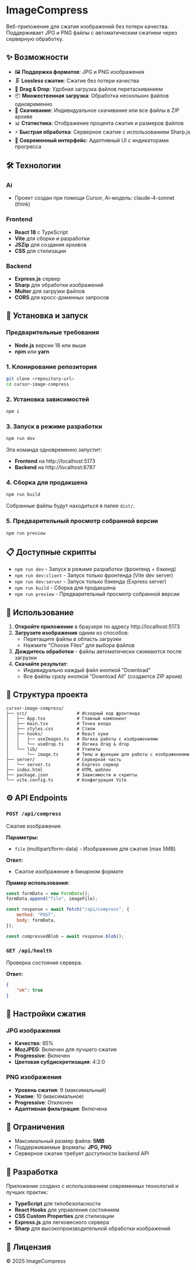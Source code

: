 # ImageCompress

Веб-приложение для сжатия изображений без потери качества. Поддерживает JPG и PNG файлы с автоматическим сжатием через серверную обработку.

## ✨ Возможности

-   🖼️ **Поддержка форматов**: JPG и PNG изображения
-   🗜️ **Lossless сжатие**: Сжатие без потери качества
-   📁 **Drag & Drop**: Удобная загрузка файлов перетаскиванием
-   📦 **Множественная загрузка**: Обработка нескольких файлов одновременно
-   💾 **Скачивание**: Индивидуальное скачивание или все файлы в ZIP архиве
-   📊 **Статистика**: Отображение процента сжатия и размеров файлов
-   ⚡ **Быстрая обработка**: Серверное сжатие с использованием Sharp.js
-   🎨 **Современный интерфейс**: Адаптивный UI с индикаторами прогресса

## 🛠️ Технологии

### Ai

-   Проект создан при помощи Cursor, Ai-модель: claude-4-sonnet (think)

### Frontend

-   **React 18** с TypeScript
-   **Vite** для сборки и разработки
-   **JSZip** для создания архивов
-   **CSS** для стилизации

### Backend

-   **Express.js** сервер
-   **Sharp** для обработки изображений
-   **Multer** для загрузки файлов
-   **CORS** для кросс-доменных запросов

## 🚀 Установка и запуск

### Предварительные требования

-   **Node.js** версии 18 или выше
-   **npm** или **yarn**

### 1. Клонирование репозитория

```bash
git clone <repository-url>
cd cursor-image-compress
```

### 2. Установка зависимостей

```bash
npm i
```

### 3. Запуск в режиме разработки

```bash
npm run dev
```

Эта команда одновременно запустит:

-   **Frontend** на http://localhost:5173
-   **Backend** на http://localhost:8787

### 4. Сборка для продакшена

```bash
npm run build
```

Собранные файлы будут находиться в папке `dist/`.

### 5. Предварительный просмотр собранной версии

```bash
npm run preview
```

## 📋 Доступные скрипты

-   `npm run dev` - Запуск в режиме разработки (фронтенд + бэкенд)
-   `npm run dev:client` - Запуск только фронтенда (Vite dev server)
-   `npm run dev:server` - Запуск только бэкенда (Express server)
-   `npm run build` - Сборка для продакшена
-   `npm run preview` - Предварительный просмотр собранной версии

## 🎯 Использование

1. **Откройте приложение** в браузере по адресу http://localhost:5173
2. **Загрузите изображения** одним из способов:
    - Перетащите файлы в область загрузки
    - Нажмите "Choose Files" для выбора файлов
3. **Дождитесь обработки** - файлы автоматически сжимаются после загрузки
4. **Скачайте результат**:
    - Индивидуально каждый файл кнопкой "Download"
    - Все файлы сразу кнопкой "Download All" (создается ZIP архив)

## 📁 Структура проекта

```
cursor-image-compress/
├── src/                   # Исходный код фронтенда
│   ├── App.tsx            # Главный компонент
│   ├── main.tsx           # Точка входа
│   ├── styles.css         # Стили
│   ├── hooks/             # React хуки
│   │   ├── useImages.ts   # Логика работы с изображениями
│   │   └── useDrop.ts     # Логика drag & drop
│   └── lib/               # Утилиты
│       └── image.ts       # Типы и функции для работы с изображениями
├── server/                # Серверная часть
│   └── server.ts          # Express сервер
├── index.html             # HTML шаблон
├── package.json           # Зависимости и скрипты
└── vite.config.ts         # Конфигурация Vite
```

## ⚙️ API Endpoints

### `POST /api/compress`

Сжатие изображения.

**Параметры:**

-   `file` (multipart/form-data) - Изображение для сжатия (max 5MB)

**Ответ:**

-   Сжатое изображение в бинарном формате

**Пример использования:**

```javascript
const formData = new FormData();
formData.append("file", imageFile);

const response = await fetch("/api/compress", {
    method: "POST",
    body: formData,
});

const compressedBlob = await response.blob();
```

### `GET /api/health`

Проверка состояния сервера.

**Ответ:**

```json
{
    "ok": true
}
```

## 🔧 Настройки сжатия

### JPG изображения

-   **Качество**: 85%
-   **MozJPEG**: Включен для лучшего сжатия
-   **Progressive**: Включен
-   **Цветовая субдискретизация**: 4:2:0

### PNG изображения

-   **Уровень сжатия**: 9 (максимальный)
-   **Усилие**: 10 (максимальное)
-   **Progressive**: Отключен
-   **Адаптивная фильтрация**: Включена

## 🚨 Ограничения

-   Максимальный размер файла: **5MB**
-   Поддерживаемые форматы: **JPG, PNG**
-   Серверное сжатие требует доступности backend API

## 🤝 Разработка

Приложение создано с использованием современных технологий и лучших практик:

-   **TypeScript** для типобезопасности
-   **React Hooks** для управления состоянием
-   **CSS Custom Properties** для стилизации
-   **Express.js** для легковесного сервера
-   **Sharp** для высокопроизводительной обработки изображений

## 📝 Лицензия

© 2025 ImageCompress
